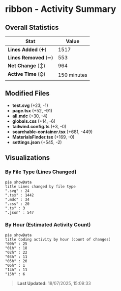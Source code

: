 # ribbon - Activity Summary 

## Overall Statistics

| Stat                   | Value                                                             |
| ---------------------- | ----------------------------------------------------------------- |
| **Lines Added** (➕)   | 1517                                          |
| **Lines Removed** (➖) | 553                                        |
| **Net Change** (↕)    | 964                |
| **Active Time** (⌚)   | 150 minutes |


## Modified Files
- **test.svg** (+23, -1)
- **page.tsx** (+52, -91)
- **all.mdc** (+30, -4)
- **globals.css** (+14, -6)
- **tailwind.config.ts** (+3, -0)
- **searchable-container.tsx** (+681, -449)
- **MaterialsFinder.tsx** (+169, -0)
- **settings.json** (+545, -2)

## Visualizations

### By File Type (Lines Changed)

```mermaid
pie showData
title Lines changed by file type
".svg" : 24
".tsx" : 1442
".mdc" : 34
".css" : 20
".ts" : 3
".json" : 547
```

### By Hour (Estimated Activity Count)

```mermaid
pie showData
title Coding activity by hour (count of changes)
"00h" : 25
"01h" : 18
"02h" : 22
"03h" : 11
"05h" : 20
"06h" : 1
"14h" : 11
"15h" : 6
```


> **Last Updated:** 18/07/2025, 15:09:33